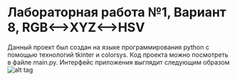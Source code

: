 # Лабораторная работа №1, Вариант 8, RGB<-->XYZ<-->HSV
Данный проект был создан на языке программирования python с помощью технологий tkinter и colorsys.
Код проекта можно посмотреть в файле main.py.
Интерфейс приложения выглядит следующим образом
![alt tag](https://d.radikal.ru/d37/2102/d1/487b1dbd2940.png "Интерфейс приложения")
